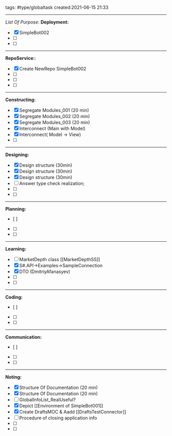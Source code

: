 tags: #type/globaltask 
created:2021-06-15 21:33
___
_List Of Purpose_:
**Deployment:**
- [x] SimpleBot002
- [ ] 
- [ ] 
___
 **RepoService:**:
- [x] Create NewRepo SimpleBot002
- [ ] 
- [ ] 
- [ ] 
___
**Constructing:**
- [x] Segregate Modules_001  (20 min)
- [x] Segregate Modules_002  (20 min)
- [x] Segregate Modules_003  (20 min)
- [x] Interconnect (Main with Model)
- [x] Interconnect( Model -> View)
- [ ] 
___
**Designing:**
- [x] Design structure (30min)
- [x] Design structure (30min)
- [x] Design structure (30min)
- [ ] Answer type check realization;
- [ ] 
- [ ] 
___
**Planning:**
- [ ] 
- [ ] 
- [ ] 
___
**Learning:**
- [ ] MarketDepth class [[MarketDepthSS]]
- [x] S#.API->Examples->SampleConnection
- [x] DTO (DmitriyAfanasyev)
- [ ] 
- [ ] 
___
**Coding:**
- [ ] 
- [ ] 
- [ ] 
___
**Communication:**
- [ ] 
- [ ] 
- [ ] 
___
**Noting:**
- [x] Structure Of Documentation (20 min)
- [x] Structure Of Documentation (20 min)
- [ ] GlobalInfoList_RealUseful?
- [x] Depict [[Environment of SimpleBot001]]
- [x] Create DraftsMOC & Aadd [[DraftsTestConnector]]
- [ ] Procedure of closing application info
- [ ] 
- [ ] 



